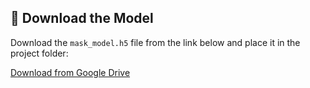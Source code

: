## 🔗 Download the Model

Download the `mask_model.h5` file from the link below and place it in the project folder:

[Download from Google Drive]([https://drive.google.com/your-model-link-here](https://drive.google.com/file/d/1ufYQDckbkjE6rj8FFgH8APr3Uvq0-pjW/view?usp=sharing))
